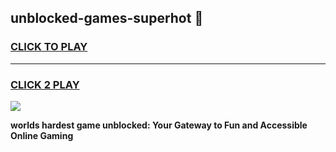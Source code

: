 
## unblocked-games-superhot 👋
<h3>
<a href="https://premium.freeplayer.one?title=unblocked-games-superhot&ref=14F">CLICK TO PLAY</a></h3>
<hr>

<h3>
<a href="https://premium.freeplayer.one?title=unblocked-games-superhot&ref=14F">CLICK 2 PLAY</a>
  
</h3>

<a href="https://premium.freeplayer.one?title=unblocked-games-superhot&ref=12F/"><img src="https://clearcache.store/games.png"></a>


**worlds hardest game unblocked: Your Gateway to Fun and Accessible Online Gaming**
